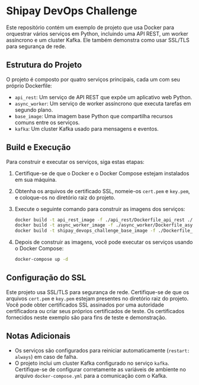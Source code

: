 # Shipay DevOps Challenge

Este repositório contém um exemplo de projeto que usa Docker para orquestrar vários serviços em Python, incluindo uma API REST, um worker assíncrono e um cluster Kafka. Ele também demonstra como usar SSL/TLS para segurança de rede.

## Estrutura do Projeto

O projeto é composto por quatro serviços principais, cada um com seu próprio Dockerfile:

- `api_rest`: Um serviço de API REST que expõe um aplicativo web Python.
- `async_worker`: Um serviço de worker assíncrono que executa tarefas em segundo plano.
- `base_image`: Uma imagem base Python que compartilha recursos comuns entre os serviços.
- `kafka`: Um cluster Kafka usado para mensagens e eventos.

## Build e Execução

Para construir e executar os serviços, siga estas etapas:

1. Certifique-se de que o Docker e o Docker Compose estejam instalados em sua máquina.

2. Obtenha os arquivos de certificado SSL, nomeie-os `cert.pem` e `key.pem`, e coloque-os no diretório raiz do projeto.

3. Execute o seguinte comando para construir as imagens dos serviços:

    ```bash
    docker build -t api_rest_image -f ./api_rest/Dockerfile_api_rest ./api_rest
    docker build -t async_worker_image -f ./async_worker/Dockerfile_async_worker ./async_worker
    docker build -t shipay_devops_challenge_base_image -f ./Dockerfile_base .
    ```

4. Depois de construir as imagens, você pode executar os serviços usando o Docker Compose:

    ```bash
    docker-compose up -d
    ```


## Configuração do SSL

Este projeto usa SSL/TLS para segurança de rede. Certifique-se de que os arquivos `cert.pem` e `key.pem` estejam presentes no diretório raiz do projeto. Você pode obter certificados SSL assinados por uma autoridade certificadora ou criar seus próprios certificados de teste. Os certificados fornecidos neste exemplo são para fins de teste e demonstração.

## Notas Adicionais

- Os serviços são configurados para reiniciar automaticamente (`restart: always`) em caso de falha.
- O projeto inclui um cluster Kafka configurado no serviço `kafka`. Certifique-se de configurar corretamente as variáveis de ambiente no arquivo `docker-compose.yml` para a comunicação com o Kafka.
